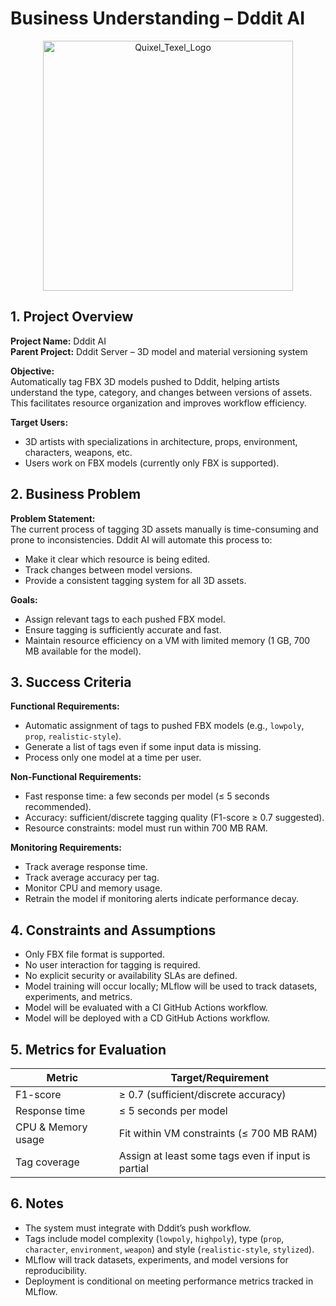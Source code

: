 # Business Understanding – Dddit AI

<p align="center"><img src='https://i.postimg.cc/SNSGrSv2/dddit-ai-upscaled.png' alt="Quixel_Texel_Logo" height="400"></p>

## 1. Project Overview
**Project Name:** Dddit AI  
**Parent Project:** Dddit Server – 3D model and material versioning system  

**Objective:**  
Automatically tag FBX 3D models pushed to Dddit, helping artists understand the type, category, and changes between versions of assets. This facilitates resource organization and improves workflow efficiency.

**Target Users:**  
- 3D artists with specializations in architecture, props, environment, characters, weapons, etc.  
- Users work on FBX models (currently only FBX is supported).

## 2. Business Problem
**Problem Statement:**  
The current process of tagging 3D assets manually is time-consuming and prone to inconsistencies. Dddit AI will automate this process to:  
- Make it clear which resource is being edited.  
- Track changes between model versions.  
- Provide a consistent tagging system for all 3D assets.

**Goals:**  
- Assign relevant tags to each pushed FBX model.  
- Ensure tagging is sufficiently accurate and fast.  
- Maintain resource efficiency on a VM with limited memory (1 GB, 700 MB available for the model).

## 3. Success Criteria
**Functional Requirements:**  
- Automatic assignment of tags to pushed FBX models (e.g., `lowpoly`, `prop`, `realistic-style`).  
- Generate a list of tags even if some input data is missing.  
- Process only one model at a time per user.  

**Non-Functional Requirements:**  
- Fast response time: a few seconds per model (≤ 5 seconds recommended).  
- Accuracy: sufficient/discrete tagging quality (F1-score ≥ 0.7 suggested).  
- Resource constraints: model must run within 700 MB RAM.  

**Monitoring Requirements:**  
- Track average response time.  
- Track average accuracy per tag.  
- Monitor CPU and memory usage.  
- Retrain the model if monitoring alerts indicate performance decay.

## 4. Constraints and Assumptions
- Only FBX file format is supported.  
- No user interaction for tagging is required.  
- No explicit security or availability SLAs are defined.  
- Model training will occur locally; MLflow will be used to track datasets, experiments, and metrics.
- Model will be evaluated with a CI GitHub Actions workflow.
- Model will be deployed with a CD GitHub Actions workflow.

## 5. Metrics for Evaluation
| Metric                 | Target/Requirement                                |
|------------------------|--------------------------------------------------|
| F1-score               | ≥ 0.7 (sufficient/discrete accuracy)            |
| Response time          | ≤ 5 seconds per model                             |
| CPU & Memory usage     | Fit within VM constraints (≤ 700 MB RAM)        |
| Tag coverage           | Assign at least some tags even if input is partial |

## 6. Notes
- The system must integrate with Dddit’s push workflow.  
- Tags include model complexity (`lowpoly`, `highpoly`), type (`prop`, `character`, `environment`, `weapon`) and style (`realistic-style`, `stylized`).  
- MLflow will track datasets, experiments, and model versions for reproducibility.  
- Deployment is conditional on meeting performance metrics tracked in MLflow.
